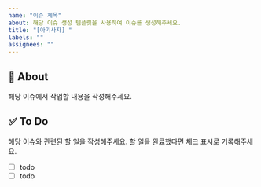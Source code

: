 ```yaml
---
name: "이슈 제목"
about: 해당 이슈 생성 템플릿을 사용하여 이슈를 생성해주세요.
title: "[아기사자] "
labels: ""
assignees: ""
---
```


## 📄 About

해당 이슈에서 작업할 내용을 작성해주세요.

## ✅ To Do

해당 이슈와 관련된 할 일을 작성해주세요. 할 일을 완료했다면 체크 표시로 기록해주세요.

- [ ] todo
- [ ] todo
